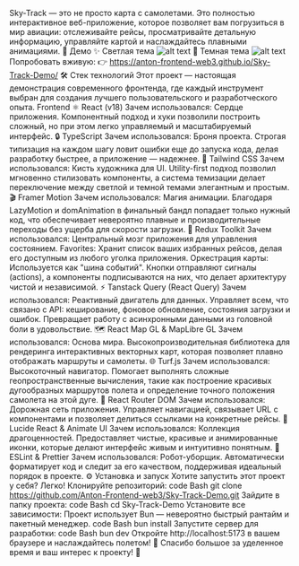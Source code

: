 Sky-Track — это не просто карта с самолетами. Это полностью интерактивное веб-приложение, которое позволяет вам погрузиться в мир авиации: отслеживайте рейсы, просматривайте детальную информацию, управляйте картой и наслаждайтесь плавными анимациями.
🚀 Демо
✨ Светлая тема
![alt text](httpsis_this_a_real_image)
🌙 Темная тема
![alt text](httpsis_this_a_real_image)
Попробовать вживую: 👉 https://anton-frontend-web3.github.io/Sky-Track-Demo/
🛠️ Стек технологий
Этот проект — настоящая демонстрация современного фронтенда, где каждый инструмент выбран для создания лучшего пользовательского и разработческого опыта.
Frontend
⚛️ React (v18)
Зачем использовался: Сердце приложения. Компонентный подход и хуки позволили построить сложный, но при этом легко управляемый и масштабируемый интерфейс.
🔒 TypeScript
Зачем использовался: Броня проекта. Строгая типизация на каждом шагу ловит ошибки еще до запуска кода, делая разработку быстрее, а приложение — надежнее.
🎨 Tailwind CSS
Зачем использовался: Кисть художника для UI. Utility-first подход позволил мгновенно стилизовать компоненты, а система темизации делает переключение между светлой и темной темами элегантным и простым.
🎬 Framer Motion
Зачем использовался: Магия анимации. Благодаря LazyMotion и domAnimation в финальный бандл попадает только нужный код, что обеспечивает невероятно плавные и производительные переходы без ущерба для скорости загрузки.
🔄 Redux Toolkit
Зачем использовался: Центральный мозг приложения для управления состоянием.
Favorites: Хранит список ваших избранных рейсов, делая его доступным из любого уголка приложения.
Оркестрация карты: Используется как "шина событий". Кнопки отправляют сигналы (actions), а компоненты подписываются на них, что делает архитектуру чистой и независимой.
⚡ Tanstack Query (React Query)
Зачем использовался: Реактивный двигатель для данных. Управляет всем, что связано с API: кеширование, фоновое обновление, состояния загрузки и ошибок. Превращает работу с асинхронными данными из головной боли в удовольствие.
🗺️ React Map GL & MapLibre GL
Зачем использовался: Основа мира. Высокопроизводительная библиотека для рендеринга интерактивных векторных карт, которая позволяет плавно отображать маршруты и самолеты.
🌐 Turf.js
Зачем использовался: Высокоточный навигатор. Помогает выполнять сложные геопространственные вычисления, такие как построение красивых дугообразных маршрутов полета и определение точного положения самолета на этой дуге.
🧭 React Router DOM
Зачем использовался: Дорожная сеть приложения. Управляет навигацией, связывает URL с компонентами и позволяет делиться ссылками на конкретные рейсы.
💎 Lucide React & Animate UI
Зачем использовался: Коллекция драгоценностей. Предоставляет чистые, красивые и анимированные иконки, которые делают интерфейс живым и интуитивно понятным.
🧼 ESLint & Prettier
Зачем использовался: Робот-уборщик. Автоматически форматирует код и следит за его качеством, поддерживая идеальный порядок в проекте.
⚙️ Установка и запуск
Хотите запустить этот проект у себя? Легко!
Клонируйте репозиторий:
code
Bash
git clone https://github.com/Anton-Frontend-web3/Sky-Track-Demo.git
Зайдите в папку проекта:
code
Bash
cd Sky-Track-Demo
Установите все зависимости:
Проект использует Bun — невероятно быстрый рантайм и пакетный менеджер.
code
Bash
bun install
Запустите сервер для разработки:
code
Bash
bun dev
Откройте http://localhost:5173 в вашем браузере и наслаждайтесь полетом! 🚀
Спасибо большое за уделенное время и ваш интерес к проекту! 💙
